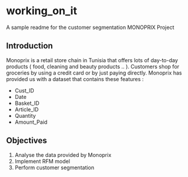 # working_on_it



A sample readme for the customer segmentation MONOPRIX Project 

## Introduction 

Monoprix is a retail store chain in Tunisia that offers lots of day-to-day products ( food, cleaning and beauty products .. ).
Customers shop for groceries by using a credit card or by just paying directly.
Monoprix has provided us with a dataset that contains these features :

* Cust_ID
* Date
* Basket_ID
* Article_ID
* Quantity
* Amount_Paid


## Objectives 

1. Analyse the data provided by Monoprix 
2. Implement RFM model 
3. Perform customer segmentation


